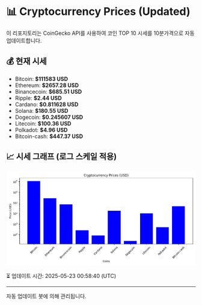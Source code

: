 
# 📊 Cryptocurrency Prices (Updated)

이 리포지토리는 CoinGecko API를 사용하여 코인 TOP 10 시세를 10분가격으로 자동 업데이트합니다.

## 💰 현재 시세
- Bitcoin: **$111583 USD**
- Ethereum: **$2657.28 USD**
- Binancecoin: **$685.51 USD**
- Ripple: **$2.44 USD**
- Cardano: **$0.811628 USD**
- Solana: **$180.55 USD**
- Dogecoin: **$0.245607 USD**
- Litecoin: **$100.36 USD**
- Polkadot: **$4.96 USD**
- Bitcoin-cash: **$447.37 USD**

## 📈 시세 그래프 (로그 스케일 적용)
![Crypto Prices](crypto_prices.png)

⏳ 업데이트 시간: 2025-05-23 00:58:40 (UTC)

---
자동 업데이트 봇에 의해 관리됩니다.
